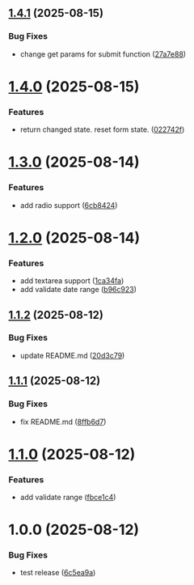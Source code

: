 ## [1.4.1](https://github.com/badj93/react-form-craft/compare/v1.4.0...v1.4.1) (2025-08-15)


### Bug Fixes

* change get params for submit function ([27a7e88](https://github.com/badj93/react-form-craft/commit/27a7e88c4f0a5f1a595a9230ca9a320f67e0f1a8))

# [1.4.0](https://github.com/badj93/react-form-craft/compare/v1.3.4...v1.4.0) (2025-08-15)


### Features

* return changed state. reset form state. ([022742f](https://github.com/badj93/react-form-craft/commit/022742fbf9425e693ab69aa07712f90c3510cfac))

# [1.3.0](https://github.com/badj93/react-form-craft/compare/v1.2.0...v1.3.0) (2025-08-14)


### Features

* add radio support ([6cb8424](https://github.com/badj93/react-form-craft/commit/6cb8424ffc417b7f7582eb067caaae82b9698f6c))

# [1.2.0](https://github.com/badj93/react-form-craft/compare/v1.1.2...v1.2.0) (2025-08-14)


### Features

* add textarea support ([1ca34fa](https://github.com/badj93/react-form-craft/commit/1ca34fa995a749b0e7415e0fb6be9c91900c1a8c))
* add validate date range ([b96c923](https://github.com/badj93/react-form-craft/commit/b96c923759b91e84d484e7e88fb4a528ec12cb6b))

## [1.1.2](https://github.com/badj93/react-form-craft/compare/v1.1.1...v1.1.2) (2025-08-12)


### Bug Fixes

* update README.md ([20d3c79](https://github.com/badj93/react-form-craft/commit/20d3c79e1d9ae4f47dde1092f16a29399c3b4b08))

## [1.1.1](https://github.com/badj93/react-form-craft/compare/v1.1.0...v1.1.1) (2025-08-12)


### Bug Fixes

* fix README.md ([8ffb6d7](https://github.com/badj93/react-form-craft/commit/8ffb6d772ae85b14682292138c2239cf46861eea))

# [1.1.0](https://github.com/badj93/react-form-craft/compare/v1.0.0...v1.1.0) (2025-08-12)


### Features

* add validate range ([fbce1c4](https://github.com/badj93/react-form-craft/commit/fbce1c4aceb9c2d542079d01dbf7d62e4af2c746))

# 1.0.0 (2025-08-12)


### Bug Fixes

* test release ([6c5ea9a](https://github.com/badj93/react-form-craft/commit/6c5ea9a548add2202fd701711a757229df12480d))
